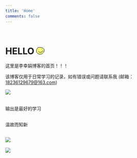 ```yaml
---
title: 'Home'
comments: false
---
```


<script async defer src="https://buttons.github.io/buttons.js"></script>

# HELLO  <p style="display: inline-block; margin-bottom: 0;">![](images/hello-face.png)</p>




这里是李幸娟博客的首页！！！

该博客仅用于日常学习的记录，如有错误或问题请联系我 (邮箱：18236129679@163.com)


<img src='/Blog/images/home-banner.svg'/>




<div style="margin: 30px 0;">输出是最好的学习</div>
<div style="margin: 30px 0;">温故而知新</div>


![](x-mind/李幸娟-前端汇总.png)


<!--  -->
<!-- # 前端团队技术分享主题 -->
<!--  -->
<!--  -->
<!--  -->
<!-- # TODO -->
<!--  -->
<!-- 1.  [ ]  js精度问题, 为什么产生？解决方法？ -->
<!-- 2.  [ ]  为什么0.1+0.2 === 0.30000000000000004 -->
<!-- 3.  [ ]  2.3*100 === 229.99999999999997 -->
![](x-mind/宝藏.svg)

<!-- {% pullquote mindmap %} -->
<!-- #主题 -->
<!-- ##基础 -->
<!-- ###二级分支 -->
<!-- ##一级分支 -->
<!-- ##一级分支 -->
<!-- ###二级分支 -->
<!-- ####三级分支 -->
<!-- {% endpullquote %} -->
